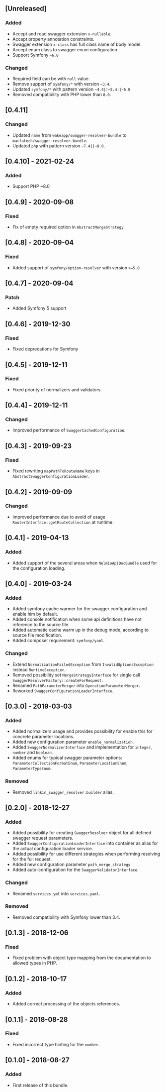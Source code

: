 ## [Unreleased]
### Added
- Accept and read swagger extension `x-nullable`.
- Accept property annotation constraints.
- Swagger extension `x-class` has full class name of body model.
- Accept enum class to swagger enum configuration.
- Support Symfony `~6.0`
### Changed
- Required field can be with `null` value.
- Remove support of `symfony/*` with version `~3.4`.
- Updated `symfony/*` with pattern version `~4.4||~5.4||~6.0`.
- Removed compatibility with PHP lower than `8.0`.

## [0.4.11]
### Changed
- Updated `name` from `wakeapp/swagger-resolver-bundle` to `marfatech/swagger-resolver-bundle`.
- Updated `php` with pattern version `~7.4||~8.0`.

## [0.4.10] - 2021-02-24
### Added
- Support PHP ~8.0

## [0.4.9] - 2020-09-08
### Fixed
- Fix of empty required option in `AbstractMergeStrategy`

## [0.4.8] - 2020-09-04
### Fixed
- Added support of `symfony/option-resolver` with version `>=5.0`

## [0.4.7] - 2020-09-04
### Patch
- Added Symfony 5 support

## [0.4.6] - 2019-12-30
### Fixed
- Fixed deprecations for Symfony

## [0.4.5] - 2019-12-11
### Fixed
- Fixed priority of normalizers and validators.

## [0.4.4] - 2019-12-11
### Changed
- Improved performance of `SwaggerCachedConfiguration`.

## [0.4.3] - 2019-09-23
### Fixed
- Fixed rewriting `mapPathToRouteName` keys in `AbstractSwaggerConfigurationLoader`.

## [0.4.2] - 2019-09-09
### Changed
- Improved performance due to avoid of usage `RouterInterface::getRouteCollection` at runtime.

## [0.4.1] - 2019-04-13
### Added
- Added support of the several areas when `NelmioApiDocBundle` used for the configuration loading.

## [0.4.0] - 2019-03-24
### Added
- Added symfony cache warmer for the swagger configuration and enable him by default.
- Added console notification when some api definitions have not reference to the source file.
- Added automatic cache warm up in the debug mode, according to source file modification.
- Added composer requirement: `symfony/yaml`.
### Changed
- Extend `NormalizationFailedException` from `InvalidOptionsException` instead `RuntimeException`.
- Removed possibility set `MergeStrategyInterface` for single call `SwaggerResolverFactory::createForRequest`.
- Renamed `PathParameterMerger` into `OperationParameterMerger`.
- Reworked `SwaggerConfigurationLoaderInterface`.

## [0.3.0] - 2019-03-03
### Added
- Added normalizers usage and provides possibility for enable this for concrete parameter locations.
- Added new configuration parameter `enable_normalization`.
- Added `SwaggerNormalizerInterface` and implementation for `integer`, `number` and `boolean`.
- Added enums for typical swagger parameter options: 
    `ParameterCollectionFormatEnum`, `ParameterLocationEnum`, `ParameterTypeEnum`.
### Removed
- Removed `linkin_swagger_resolver.builder` alias.

## [0.2.0] - 2018-12-27
### Added
- Added possibility for creating `SwaggerResolver` object for all defined swagger request parameters.
- Added `SwaggerConfigurationLoaderInterface` into container as alias for the actual configuration loader service.
- Added possibility for use different strategies when performing resolving for the full request.
- Added new configuration parameter `path_merge_strategy`.
- Added auto-configuration for the `SwaggerValidatorInterface`.
### Changed
- Renamed `services.yml` into `services.yaml`.
### Removed
- Removed compatibility with Symfony lower than 3.4.

## [0.1.3] - 2018-12-06
### Fixed
- Fixed problem with object type mapping from the documentation to allowed types in PHP.

## [0.1.2] - 2018-10-17
### Added
- Added correct processing of the objects references.

## [0.1.1] - 2018-08-28
### Fixed
- Fixed incorrect type hinting for the `number`.

## [0.1.0] - 2018-08-27
### Added
- First release of this bundle.
